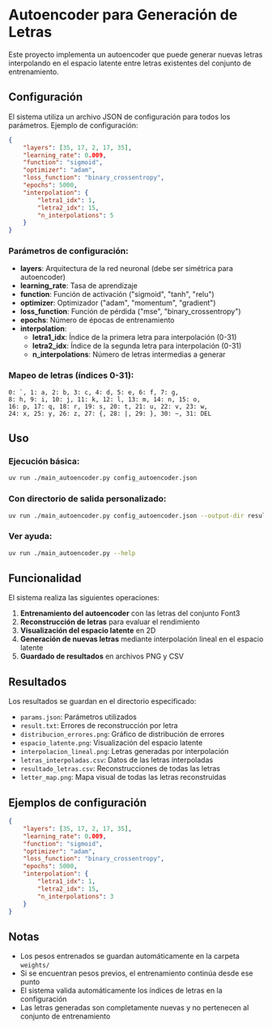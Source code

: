 # Autoencoder para Generación de Letras

Este proyecto implementa un autoencoder que puede generar nuevas letras interpolando en el espacio latente entre letras existentes del conjunto de entrenamiento.

## Configuración

El sistema utiliza un archivo JSON de configuración para todos los parámetros. Ejemplo de configuración:

```json
{
    "layers": [35, 17, 2, 17, 35],
    "learning_rate": 0.009,
    "function": "sigmoid",
    "optimizer": "adam",
    "loss_function": "binary_crossentropy",
    "epochs": 5000,
    "interpolation": {
        "letra1_idx": 1,
        "letra2_idx": 15,
        "n_interpolations": 5
    }
}
```

### Parámetros de configuración:

- **layers**: Arquitectura de la red neuronal (debe ser simétrica para autoencoder)
- **learning_rate**: Tasa de aprendizaje
- **function**: Función de activación ("sigmoid", "tanh", "relu")
- **optimizer**: Optimizador ("adam", "momentum", "gradient")
- **loss_function**: Función de pérdida ("mse", "binary_crossentropy")
- **epochs**: Número de épocas de entrenamiento
- **interpolation**:
  - **letra1_idx**: Índice de la primera letra para interpolación (0-31)
  - **letra2_idx**: Índice de la segunda letra para interpolación (0-31)
  - **n_interpolations**: Número de letras intermedias a generar

### Mapeo de letras (índices 0-31):
```
0: `, 1: a, 2: b, 3: c, 4: d, 5: e, 6: f, 7: g,
8: h, 9: i, 10: j, 11: k, 12: l, 13: m, 14: n, 15: o,
16: p, 17: q, 18: r, 19: s, 20: t, 21: u, 22: v, 23: w,
24: x, 25: y, 26: z, 27: {, 28: |, 29: }, 30: ~, 31: DEL
```

## Uso

### Ejecución básica:
```bash
uv run ./main_autoencoder.py config_autoencoder.json
```

### Con directorio de salida personalizado:
```bash
uv run ./main_autoencoder.py config_autoencoder.json --output-dir results/mi_experimento
```

### Ver ayuda:
```bash
uv run ./main_autoencoder.py --help
```

## Funcionalidad

El sistema realiza las siguientes operaciones:

1. **Entrenamiento del autoencoder** con las letras del conjunto Font3
2. **Reconstrucción de letras** para evaluar el rendimiento
3. **Visualización del espacio latente** en 2D
4. **Generación de nuevas letras** mediante interpolación lineal en el espacio latente
5. **Guardado de resultados** en archivos PNG y CSV

## Resultados

Los resultados se guardan en el directorio especificado:

- `params.json`: Parámetros utilizados
- `result.txt`: Errores de reconstrucción por letra
- `distribucion_errores.png`: Gráfico de distribución de errores
- `espacio_latente.png`: Visualización del espacio latente
- `interpolacion_lineal.png`: Letras generadas por interpolación
- `letras_interpoladas.csv`: Datos de las letras interpoladas
- `resultado_letras.csv`: Reconstrucciones de todas las letras
- `letter_map.png`: Mapa visual de todas las letras reconstruidas

## Ejemplos de configuración

```json
{
    "layers": [35, 17, 2, 17, 35],
    "learning_rate": 0.009,
    "function": "sigmoid",
    "optimizer": "adam",
    "loss_function": "binary_crossentropy",
    "epochs": 5000,
    "interpolation": {
        "letra1_idx": 1,
        "letra2_idx": 15,
        "n_interpolations": 3
    }
}
```

## Notas

- Los pesos entrenados se guardan automáticamente en la carpeta `weights/`
- Si se encuentran pesos previos, el entrenamiento continúa desde ese punto
- El sistema valida automáticamente los índices de letras en la configuración
- Las letras generadas son completamente nuevas y no pertenecen al conjunto de entrenamiento 